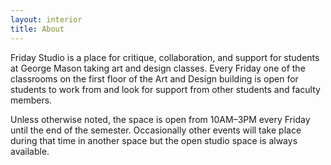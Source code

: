 ```yaml
---
layout: interior
title: About
---
```


Friday Studio is a place for critique, collaboration, and support for students at George Mason taking art and design classes. Every Friday one of the classrooms on the first floor of the Art and Design building is open for students to work from and look for support from other students and faculty members.

Unless otherwise noted, the space is open from 10AM&ndash;3PM every Friday until the end of the semester. Occasionally other events will take place during that time in another space but the open studio space is always available.

